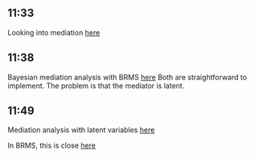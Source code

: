 ## 11:33

Looking into mediation [here](https://data.library.virginia.edu/introduction-to-mediation-analysis/)

## 11:38

Bayesian mediation analysis with BRMS [here](https://easystats.github.io/bayestestR/articles/mediation.html)
Both are straightforward to implement.
The problem is that the mediator is latent.

## 11:49

Mediation analysis with latent variables [here](https://cran.r-project.org/web/packages/manymome/vignettes/med_lav.html)

In BRMS, this is close [here](https://rpubs.com/jebyrnes/brms_bayes_sem)
